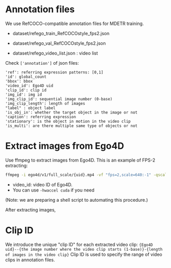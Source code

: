 # Annotation files

We use RefCOCO-compatible annotation files for MDETR training.

- dataset/refego_train_RefCOCOstyle_fps2.json
- dataset/refego_val_RefCOCOstyle_fps2.json

- dataset/refego_video_list.json : video list


Check `['annotation']` of json files:
```
'ref': referring expression patterns: [0,1]
'id': global_count
'bbox': bbox
'video_id': Ego4D uid
'clip_id': clip id
'img_id': img id
'img_clip_id': sequential image number (0-base)
'img_clip_length': length of images
"label" : object label
'is_obj_in': whether the target object in the image or not
'caption': referring expression
'stationary': is the object in motion in the video clip
'is_multi': are there multiple same type of objects or not
```

# Extract images from Ego4D

Use ffmpeg to extract images from Ego4D. This is an example of FPS-2 extracting:
```sh
ffmpeg -i ego4d/v1/full_scale/{uid}.mp4 -vf "fps=2,scale=640:-1" -qscale 1 {outdir}/{video_id}/img%10d.jpg
```
- video_id: video ID of Ego4D.
- You can use `-hwaccel cuda` if you need

(Note: we are preparing a shell script to automating this procedure.)

After extracting images, 



# Clip ID

We introduce the unique "clip ID" for each extracted video clip:
`{Ego4D uid}--{the image number where the video clip starts (1-base)}-{length of images in the video clip}`
Clip ID is used to specify the range of video clips in annotation files.
